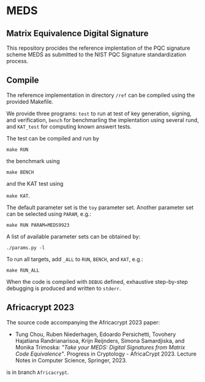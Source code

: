 # MEDS
## Matrix Equivalence Digital Signature

This repository procides the reference implentation of the PQC signature scheme MEDS
as submitted to the NIST PQC Signature standardization process.

## Compile

The referemce implementation in directory `/ref` can be compiled
using the provided Makefile.

We provide three programs:
`test` to run at test of key generation, signing, and verification,
`bench` for benchmarling the implentation using several rund, and
`KAT_test` for computing known answert tests.

The test can be compiled and run by

`make RUN`

the benchmark using

`make BENCH`

and the KAT test using

`make KAT`.

The default parameter set is the `toy` parameter set. Another parameter set can be selected using `PARAM`, e.g.:

`make RUN PARAM=MEDS9923`

A list of available parameter sets can be obtained by:

`./params.py -l`

To run all targets, add `_ALL` to `RUN`, `BENCH`, and `KAT`, e.g.:

`make RUN_ALL`

When the code is compiled with `DEBUG` defined, exhaustive step-by-step debugging is produced and written to `stderr`.


## Africacrypt 2023

The source code accompanying the Africacrypt 2023 paper:

- Tung Chou, Ruben Niederhagen, Edoardo Persichetti,
  Tovohery Hajatiana Randrianarisoa, Krijn Reijnders, Simona Samardjiska,
  and Monika Trimoska:
  *"Take your MEDS: Digital Signatures from Matrix Code Equivalence"*.
  Progress in Cryptology - AfricaCrypt 2023.
  Lecture Notes in Computer Science, Springer, 2023.

is in branch `Africacrypt`.

